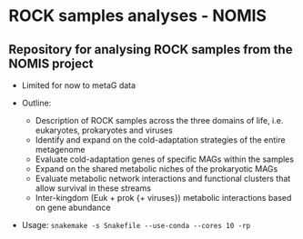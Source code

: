 # ROCK samples analyses - NOMIS
## Repository for analysing ROCK samples from the NOMIS project

- Limited for now to metaG data

- Outline:

  - Description of ROCK samples across the three domains of life, i.e. eukaryotes, prokaryotes and viruses
  - Identify and expand on the cold-adaptation strategies of the entire metagenome
  - Evaluate cold-adaptation genes of specific MAGs within the samples
  - Expand on the shared metabolic niches of the prokaryotic MAGs
  - Evaluate metabolic network interactions and functional clusters that allow survival in these streams
  - Inter-kingdom (Euk + prok {+ viruses}) metabolic interactions based on gene abundance

- Usage: `snakemake -s Snakefile --use-conda --cores 10 -rp`
